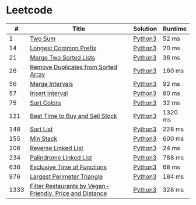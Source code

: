# Leetcode

| # | Title | Solution | Runtime |
|---| ----- | -------- | ------- |
|1|[ Two Sum](https://leetcode.com/problems/two-sum/)|[Python3](./solutions/1.%20Two%20Sum.py)|52 ms|
|14|[ Longest Common Prefix](https://leetcode.com/problems/longest-common-prefix/)|[Python3](./solutions/14.%20Longest%20Common%20Prefix.py)|20 ms|
|21|[ Merge Two Sorted Lists](https://leetcode.com/problems/merge-two-sorted-lists/)|[Python3](./solutions/21.%20Merge%20Two%20Sorted%20Lists.py)|36 ms|
|26|[ Remove Duplicates from Sorted Array](https://leetcode.com/problems/remove-duplicates-from-sorted-array/)|[Python3](./solutions/26.%20Remove%20Duplicates%20from%20Sorted%20Array.py)|160 ms|
|56|[ Merge Intervals](https://leetcode.com/problems/merge-intervals/)|[Python3](./solutions/56.%20Merge%20Intervals.py)|92 ms|
|57|[ Insert Interval](https://leetcode.com/problems/insert-interval/)|[Python3](./solutions/57.%20Insert%20Interval.py)|80 ms|
|75|[ Sort Colors](https://leetcode.com/problems/sort-colors/)|[Python3](./solutions/75.%20Sort%20Colors.py)|32 ms|
|121|[ Best Time to Buy and Sell Stock](https://leetcode.com/problems/best-time-to-buy-and-sell-stock/)|[Python3](./solutions/121.%20Best%20Time%20to%20Buy%20and%20Sell%20Stock.py)|1320 ms|
|148|[ Sort List](https://leetcode.com/problems/sort-list/)|[Python3](./solutions/148.%20Sort%20List.py)|228 ms|
|155|[ Min Stack](https://leetcode.com/problems/min-stack/)|[Python3](./solutions/155.%20Min%20Stack.py)|600 ms|
|206|[ Reverse Linked List](https://leetcode.com/problems/reverse-linked-list/)|[Python3](./solutions/206.%20Reverse%20Linked%20List.py)|24 ms|
|234|[ Palindrome Linked List](https://leetcode.com/problems/palindrome-linked-list/)|[Python3](./solutions/234.%20Palindrome%20Linked%20List.py)|788 ms|
|636|[ Exclusive Time of Functions](https://leetcode.com/problems/exclusive-time-of-functions/)|[Python3](./solutions/636.%20Exclusive%20Time%20of%20Functions.py)|68 ms|
|976|[ Largest Perimeter Triangle](https://leetcode.com/problems/largest-perimeter-triangle/)|[Python3](./solutions/976.%20Largest%20Perimeter%20Triangle.py)|184 ms|
|1333|[ Filter Restaurants by Vegan-Friendly, Price and Distance](https://leetcode.com/problems/filter-restaurants-by-vegan-friendly-price-and-distance/)|[Python3](./solutions/1333.%20Filter%20Restaurants%20by%20Vegan-Friendly%2C%20Price%20and%20Distance.py)|328 ms|
